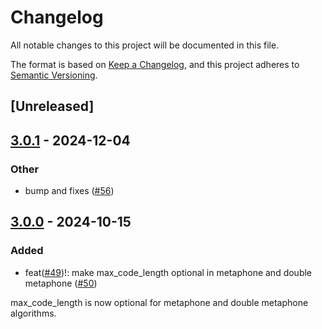 # Changelog

All notable changes to this project will be documented in this file.

The format is based on [Keep a Changelog](https://keepachangelog.com/en/1.0.0/),
and this project adheres to [Semantic Versioning](https://semver.org/spec/v2.0.0.html).

## [Unreleased]

## [3.0.1](https://github.com/Dalvany/rphonetic/compare/v3.0.0...v3.0.1) - 2024-12-04

### Other

- bump and fixes ([#56](https://github.com/Dalvany/rphonetic/pull/56))

## [3.0.0](https://github.com/Dalvany/rphonetic/compare/v2.2.1...v3.0.0) - 2024-10-15

### Added

- feat([#49](https://github.com/Dalvany/rphonetic/pull/49))!: make max_code_length optional in metaphone and double metaphone ([#50](https://github.com/Dalvany/rphonetic/pull/50))

max_code_length is now optional for metaphone and double metaphone algorithms.

